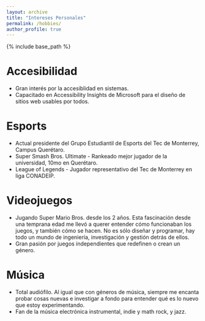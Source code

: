 ```yaml
---
layout: archive
title: "Intereses Personales"
permalink: /hobbies/
author_profile: true
---
```


{% include base_path %}

Accesibilidad
======
* Gran interés por la accesiblidad en sistemas.
* Capacitado en Accessibility Insights de Microsoft para el diseño de sitios web usables por todos.
  
Esports
======
* Actual presidente del Grupo Estudiantil de Esports del Tec de Monterrey, Campus Querétaro.
* Super Smash Bros. Ultimate - Rankeado mejor jugador de la universidad, 10mo en Querétaro.
* League of Legends - Jugador representativo del Tec de Monterrey en liga CONADEIP.

Videojuegos
======
* Jugando Super Mario Bros. desde los 2 años. Esta fascinación desde una temprana edad me llevó a querer entender cómo funcionaban los juegos, y también cómo se hacen. No es sólo diseñar y programar, hay todo un mundo de ingeniería, investigación y gestión detrás de ellos.
* Gran pasión por juegos independientes que redefinen o crean un género.
  
Música
======
* Total audiófilo. Al igual que con géneros de música, siempre me encanta probar cosas nuevas e investigar a fondo para entender qué es lo nuevo que estoy experimentando.
* Fan de la música electrónica instrumental, indie y math rock, y jazz.
